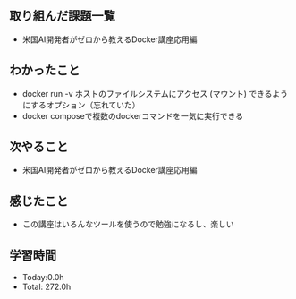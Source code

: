 ## 取り組んだ課題一覧
- 米国AI開発者がゼロから教えるDocker講座応用編
## わかったこと
- docker run -v ホストのファイルシステムにアクセス (マウント) できるようにするオプション（忘れていた）
- docker composeで複数のdockerコマンドを一気に実行できる
## 次やること
- 米国AI開発者がゼロから教えるDocker講座応用編
## 感じたこと
- この講座はいろんなツールを使うので勉強になるし、楽しい
## 学習時間
- Today:0.0h
- Total: 272.0h
